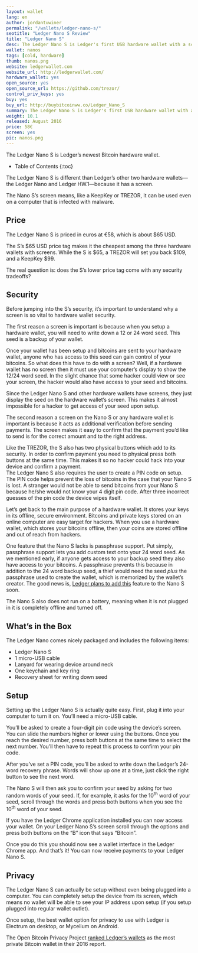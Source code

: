 ```yaml
---
layout: wallet
lang: en
author: jordantuwiner
permalink: "/wallets/ledger-nano-s/"
seotitle: "Ledger Nano S Review"
title: "Ledger Nano S"
desc: The Ledger Nano S is Ledger's first USB hardware wallet with a screen.
wallet: nanos
tags: [cold, hardware]
thumb: nanos.png
website: ledgerwallet.com
website_url: http://ledgerwallet.com/
hardware_wallet: yes
open_source: yes
open_source_url: https://github.com/trezor/
control_priv_keys: yes
buy: yes
buy_url: http://buybitcoinww.co/Ledger_Nano_S
summary: The Ledger Nano S is Ledger's first USB hardware wallet with a screen.
weight: 10.1
released: August 2016
price: 58€
screen: yes
pic: nanos.png
---
```

The Ledger Nano S is Ledger’s newest Bitcoin hardware wallet.  

* Table of Contents
{:toc}

The Ledger Nano S is different than Ledger’s other two hardware wallets—the Ledger Nano and Ledger HW.1—because it has a screen.  

The Nano S’s screen means, like a KeepKey or TREZOR, it can be used even on a computer that is infected with malware.

## Price

The Ledger Nano S is priced in euros at €58, which is about $65 USD.

The S’s $65 USD price tag makes it the cheapest among the three hardware wallets with screens. While the S is $65, a TREZOR will set you back $109, and a KeepKey $99.  

The real question is: does the S’s lower price tag come with any security tradeoffs?

## Security

Before jumping into the S’s security, it’s important to understand why a screen is so vital to hardware wallet security.

The first reason a screen is important is because when you setup a hardware wallet, you will need to write down a 12 or 24 word seed. This seed is a backup of your wallet.  

Once your wallet has been setup and bitcoins are sent to your hardware wallet, anyone who has access to this seed can gain control of your bitcoins. So what does this have to do with a screen? Well, if a hardware wallet has no screen then it must use your computer’s display to show the 12/24 word seed. In the slight chance that some hacker could view or see your screen, the hacker would also have access to your seed and bitcoins.  

Since the Ledger Nano S and other hardware wallets have screens, they just display the seed on the hardware wallet’s screen. This makes it almost impossible for a hacker to get access of your seed upon setup.

The second reason a screen on the Nano S or any hardware wallet is important is because it acts as additional verification before sending payments. The screen makes it easy to confirm that the payment you’d like to send is for the correct amount and to the right address.  

Like the TREZOR, the S also has two physical buttons which add to its security. In order to confirm payment you need to physical press both buttons at the same time. This makes it so no hacker could hack into your device and confirm a payment.  
The Ledger Nano S also requires the user to create a PIN code on setup. The PIN code helps prevent the loss of bitcoins in the case that your Nano S is lost. A stranger would not be able to send bitcoins from your Nano S because he/she would not know your 4 digit pin code. After three incorrect guesses of the pin code the device wipes itself.  

Let’s get back to the main purpose of a hardware wallet. It stores your keys in its offline, secure environment. Bitcoins and private keys stored on an online computer are easy target for hackers. When you use a hardware wallet, which stores your bitcoins offline, then your coins are stored offline and out of reach from hackers.  

One feature that the Nano S lacks is passphrase support. Put simply, passphrase support lets you add custom text onto your 24 word seed. As we mentioned early, if anyone gets access to your backup seed they also have access to your bitcoins. A passphrase prevents this because in addition to the 24 word backup seed, a thief would need the seed _plus_ the passphrase used to create the wallet, which is memorized by the wallet’s creator. The good news is, [Ledger plans to add this](https://www.reddit.com/r/Bitcoin/comments/54wbii/ledger_nano_s_the_multipurpose_crypto_stick/d85kxid) feature to the Nano S soon.

The Nano S also does not run on a battery, meaning when it is not plugged in it is completely offline and turned off.

## What’s in the Box

The Ledger Nano comes nicely packaged and includes the following items:

*   Ledger Nano S
*   1 micro-USB cable
*   Lanyard for wearing device around neck
*   One keychain and key ring
*   Recovery sheet for writing down seed

## Setup

Setting up the Ledger Nano S is actually quite easy. First, plug it into your computer to turn it on. You’ll need a micro-USB cable.

You’ll be asked to create a four-digit pin code using the device’s screen. You can slide the numbers higher or lower using the buttons. Once you reach the desired number, press both buttons at the same time to select the next number. You’ll then have to repeat this process to confirm your pin code.  

After you’ve set a PIN code, you’ll be asked to write down the Ledger’s 24-word recovery phrase. Words will show up one at a time, just click the right button to see the next word.

The Nano S will then ask you to confirm your seed by asking for two random words of your seed. If, for example, it asks for the 10<sup>th</sup> word of your seed, scroll through the words and press both buttons when you see the 10<sup>th</sup> word of your seed.

If you have the Ledger Chrome application installed you can now access your wallet. On your Ledger Nano S’s screen scroll through the options and press both buttons on the “B” icon that says “Bitcoin”.

Once you do this you should now see a wallet interface in the Ledger Chrome app. And that’s it! You can now receive payments to your Ledger Nano S.

## Privacy

The Ledger Nano S can actually be setup without even being plugged into a computer. You can completely setup the device from its screen, which means no wallet will be able to see your IP address upon setup (if you setup plugged into regular wallet outlet).  

Once setup, the best wallet option for privacy to use with Ledger is Electrum on desktop, or Mycelium on Android.  

The Open Bitcoin Privacy Project [ranked Ledger’s wallets](http://www.openbitcoinprivacyproject.org/2016/02/announcing-the-2nd-edition-of-our-bitcoin-wallet-privacy-rating-report/) as the most private Bitcoin wallet in their 2016 report.